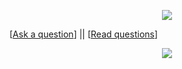 
<p align='center'>
    <img src="https://gidigi.com/cdn/love.gif">
</p

<p align='center'>
[<a href='https://github.com/Soldy/ama/issues/new'>Ask a question</a>] ||
[<a href='https://github.com/Soldy/ama/issues?q=is%3Aissue+is%3Aclosed'>Read questions</a>]
</p>
<p align='center'>
    <img src="https://github-readme-stats.vercel.app/api/top-langs/?username=Soldy&show_icons=true&title_color=ffffff&icon_color=2A75CF&text_color=daf7dc&bg_color=191919">
</p>

